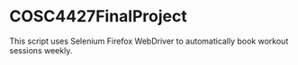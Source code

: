 # COSC4427FinalProject
This script uses Selenium Firefox WebDriver to automatically book workout sessions weekly.
